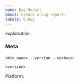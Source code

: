 ```yaml
---
name: Bug Report
about: Create a bug report.
labels: C-bug
---
```

<!--
Thank you for filing a bug report! 🐛 Please provide a short summary of the bug,
along with any information you feel relevant to replicating the bug.
-->

*explanation*

### Meta

`<bin_name> --version --verbose`:
```
<version>
```

Platform:
<!--
The output of `uname -a` (UNIX), or version and 32 or 64-bit (Windows)
-->
